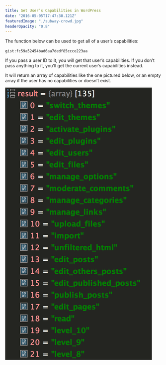 ```yaml
---
title: Get User’s Capabilities in WordPress
date: "2016-05-05T17:47:30.121Z"
featuredImage: "./subway-crowd.jpg"
headerOpacity: "0.8"
---
```


The function below can be used to get all  of a user’s capabilities:

`gist:fc59a52454bad6aa7dedf85ccce223aa`

If you pass a user ID to it, you will get that user’s capabilities. If you don’t pass anything to it, you’ll get the current user’s capabilities instead.

It will return an array of capabilities like the one pictured below, or an empty array if the user has no capabilities or doesn’t exist.

![Capabilities](./capabilities.png)
